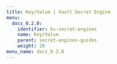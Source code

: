 ```yaml
---
title: Key/Value | Vault Secret Engine
menu:
  docs_0.2.0:
    identifier: kv-secret-engines
    name: Key/Value
    parent: secret-engines-guides
    weight: 20
menu_name: docs_0.2.0
---
```

